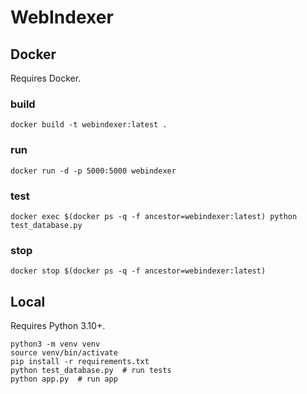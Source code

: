 # WebIndexer

## Docker

Requires Docker.

### build
```
docker build -t webindexer:latest .
```

### run
```
docker run -d -p 5000:5000 webindexer
```

### test
```
docker exec $(docker ps -q -f ancestor=webindexer:latest) python test_database.py
```

### stop
```
docker stop $(docker ps -q -f ancestor=webindexer:latest)
```

## Local

Requires Python 3.10+.

```
python3 -m venv venv
source venv/bin/activate
pip install -r requirements.txt
python test_database.py  # run tests
python app.py  # run app
```
